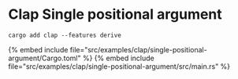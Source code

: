 # Clap Single positional argument

```
cargo add clap --features derive
```

{% embed include file="src/examples/clap/single-positional-argument/Cargo.toml" %}
{% embed include file="src/examples/clap/single-positional-argument/src/main.rs" %}

